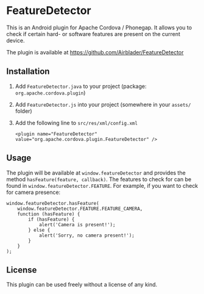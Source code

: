 # FeatureDetector

This is an Android plugin for Apache Cordova / Phonegap. It allows you to check if certain hard- or software features are present on the current device. 

The plugin is available at https://github.com/Airblader/FeatureDetector

## Installation

1. Add `FeatureDetector.java` to your project (package: `org.apache.cordova.plugin`)
2. Add `FeatureDetector.js` into your project (somewhere in your `assets/` folder)
3. Add  the following line to `src/res/xml/config.xml`

    `<plugin name="FeatureDetector" value="org.apache.cordova.plugin.FeatureDetector" />`

## Usage

The plugin will be available at `window.featureDetector` and provides the method `hasFeature(feature, callback)`. The features to check for can be found in `window.featureDetector.FEATURE`. For example, if you want to check for camera presence:

    window.featureDetector.hasFeature(
        window.featureDetector.FEATURE.FEATURE_CAMERA,
        function (hasFeature) {
            if (hasFeature) {
                alert('Camera is present!');
            } else {
                alert('Sorry, no camera present!');
            }
        }
    );

## License

This plugin can be used freely without a license of any kind.
